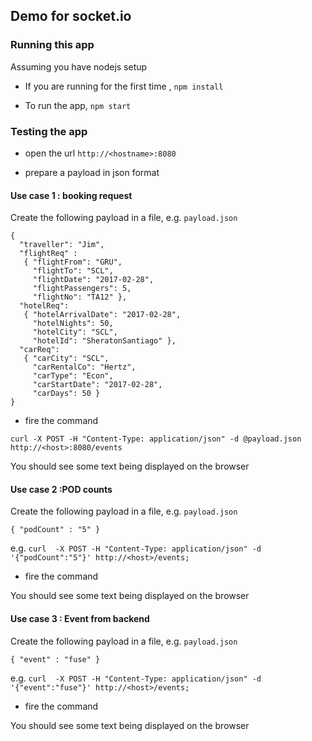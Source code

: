 ## Demo for socket.io

### Running this app

Assuming you have nodejs setup

  * If you are running for the first time , `npm install` 

  * To run the app, `npm start`

### Testing the app

  * open the url `http://<hostname>:8080`

  * prepare a payload in json format


#### Use case 1 : booking request

  Create the following payload in a file, e.g. `payload.json`

  ```
  { 
    "traveller": "Jim",  
    "flightReq" : 
     { "flightFrom": "GRU",
       "flightTo": "SCL",
       "flightDate": "2017-02-28",
       "flightPassengers": 5,
       "flightNo": "TA12" },
    "hotelReq": 
     { "hotelArrivalDate": "2017-02-28",
       "hotelNights": 50,
       "hotelCity": "SCL",
       "hotelId": "SheratonSantiago" },
    "carReq": 
     { "carCity": "SCL",
       "carRentalCo": "Hertz",
       "carType": "Econ",
       "carStartDate": "2017-02-28",
       "carDays": 50 } 
  }
 ```


  * fire the command 

  `curl -X POST -H "Content-Type: application/json" -d @payload.json http://<host>:8080/events`

  You should see some text being displayed on the browser

#### Use case 2 :POD counts

  Create the following payload in a file, e.g. `payload.json`

  ```
  { "podCount" : "5" }
 ```

  e.g. `curl  -X POST -H "Content-Type: application/json" -d '{"podCount":"5"}' http://<host>/events;`

  * fire the command 


  You should see some text being displayed on the browser


#### Use case 3 : Event from backend

  Create the following payload in a file, e.g. `payload.json`

  ```
  { "event" : "fuse" }
 ```

  e.g. `curl  -X POST -H "Content-Type: application/json" -d '{"event":"fuse"}' http://<host>/events;`

  * fire the command 


  You should see some text being displayed on the browser

